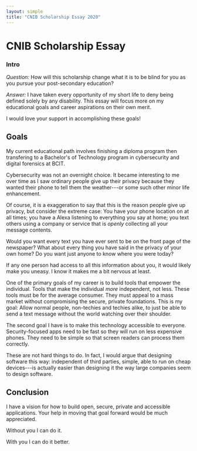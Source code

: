 ```yaml
---
layout: simple
title: "CNIB Scholarship Essay 2020"
---
```

# CNIB Scholarship Essay

### Intro
*Question:*
How will this scholarship change what it is to be blind for you as you pursue your post-secondary education?

*Answer:*
I have taken every opportunity of my short life to deny being defined solely by any disability.
This essay will focus more on my educational goals and career aspirations on their own merit.

I would love your support in accomplishing these goals!

## Goals

My current educational path involves finishing a diploma program then transfering to
a Bachelor's of Technology program in cybersecurity and digital forensics at BCIT.

Cybersecurity was not an overnight choice.
It became interesting to me over time as I saw ordinary people give up their privacy because they wanted their phone to tell them the weather---or some such other minor life enhancement.

Of course, it is a exaggeration to say that this is the reason people give up privacy,
but consider the extreme case:
You have your phone location on at all times;
you have a Alexa listening to everything you say at home;
you text others using a company or service that is *openly* collecting all your message contents.

Would you want every text you have ever sent to be on the front page of the newspaper?
What about every thing you have said in the privacy of your own home?
Do you want just anyone to know where you were today?

If any one person had access to all this information about you, it would likely make you uneasy.
I know it makes me a bit nervous at least.

One of the primary goals of my career is to build tools that empower the individual.
Tools that make the individual *more* independent, not less.
These tools must be for the average consumer.
They must appeal to a mass market without compromising the secure, private foundations.
This is my goal:
Allow normal people, non-techies and techies alike, to just be able to send a text message without the world watching over their shoulder.

The second goal I have is to make this technology accessible to everyone.
Security-focused apps need to be fast so they will run on less expensive phones.
They need to be simple so that screen readers can process them correctly.

These are not hard things to do.
In fact, I would argue that designing software this way: independent of third parties, simple, able to run on cheap devices---is actually easier than designing it the way large companies seem to design software.

## Conclusion

I have a vision for how to build open, secure, private and accessible applications.
Your help in moving that goal forward would be much appreciated.

Without you I can do it.

With you I can do it better.

